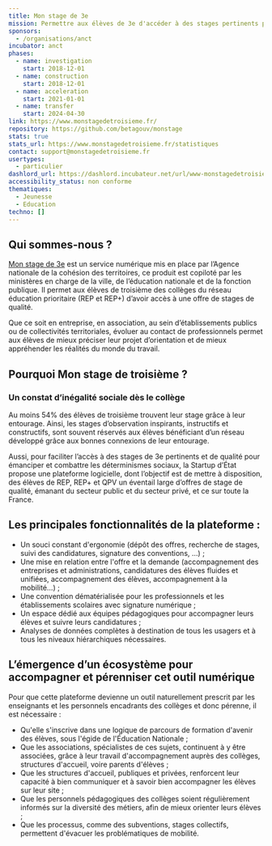```yaml
---
title: Mon stage de 3e
mission: Permettre aux élèves de 3e d'accéder à des stages pertinents pour combattre les déterminismes sociaux
sponsors:
  - /organisations/anct
incubator: anct
phases:
  - name: investigation
    start: 2018-12-01
  - name: construction
    start: 2018-12-01
  - name: acceleration
    start: 2021-01-01
  - name: transfer
    start: 2024-04-30
link: https://www.monstagedetroisieme.fr/
repository: https://github.com/betagouv/monstage
stats: true
stats_url: https://www.monstagedetroisieme.fr/statistiques
contact: support@monstagedetroisieme.fr
usertypes:
  - particulier
dashlord_url: https://dashlord.incubateur.net/url/www-monstagedetroisieme-fr/
accessibility_status: non conforme
thematiques:
  - Jeunesse
  - Education
techno: []
---
```

## Qui sommes-nous ?
[Mon stage de 3e](https://www.monstagedetroisieme.fr/) est un service numérique mis en place par l’Agence nationale de la cohésion des territoires, ce produit est copiloté par les ministères en charge de la ville, de l’éducation nationale et de la fonction publique. Il permet aux élèves de troisième des collèges du réseau éducation prioritaire (REP et REP+) d’avoir accès à une offre de stages de qualité.

Que ce soit en entreprise, en association, au sein d’établissements publics ou de collectivités territoriales, évoluer au contact de professionnels permet aux élèves de mieux préciser leur projet d’orientation et de mieux appréhender les réalités du monde du travail.

## Pourquoi Mon stage de troisième ?
### Un constat d’inégalité sociale dès le collège
Au moins 54% des élèves de troisième trouvent leur stage grâce à leur entourage. Ainsi, les stages d’observation inspirants, instructifs et constructifs, sont souvent réservés aux élèves bénéficiant d’un réseau développé grâce aux bonnes connexions de leur entourage.

Aussi, pour faciliter l’accès à des stages de 3e pertinents et de qualité pour émanciper et combattre les déterminismes sociaux, la Startup d’État propose une plateforme logicielle, dont l’objectif est de mettre à disposition, des élèves de REP, REP+ et QPV un éventail large d’offres de stage de qualité, émanant du secteur public et du secteur privé, et ce sur toute la France.

## Les principales fonctionnalités de la plateforme :
- Un souci constant d'ergonomie (dépôt des offres, recherche de stages, suivi des candidatures, signature des conventions, …) ;
- Une mise en relation entre l'offre et la demande (accompagnement des entreprises et administrations, candidatures des élèves fluides et unifiées, accompagnement des élèves, accompagnement à la mobilité…) ;
- Une convention dématérialisée pour les professionnels et les établissements scolaires avec signature numérique ;
- Un espace dédié aux équipes pédagogiques pour accompagner leurs élèves et suivre leurs candidatures ;
- Analyses de données complètes à destination de tous les usagers et à tous les niveaux hiérarchiques nécessaires.

## L’émergence d’un écosystème pour accompagner et pérenniser cet outil numérique
Pour que cette plateforme devienne un outil naturellement prescrit par les enseignants et les personnels encadrants des collèges et donc pérenne, il est nécessaire :
- Qu'elle s'inscrive dans une logique de parcours de formation d'avenir des élèves, sous l'égide de l'Éducation Nationale ;
- Que les associations, spécialistes de ces sujets, continuent à y être associées, grâce à leur travail d'accompagnement auprès des collèges, structures d'accueil, voire parents d'élèves ;
- Que les structures d'accueil, publiques et privées, renforcent leur capacité à bien communiquer et à savoir bien accompagner les élèves sur leur site ;
- Que les personnels pédagogiques des collèges soient régulièrement informés sur la diversité des métiers, afin de mieux orienter leurs élèves ;
- Que les processus, comme des subventions, stages collectifs, permettent d'évacuer les problématiques de mobilité.